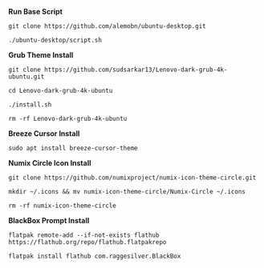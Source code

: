**Run Base Script**

`git clone https://github.com/alemobn/ubuntu-desktop.git`

`./ubuntu-desktop/script.sh`

**Grub Theme Install**

`git clone https://github.com/sudsarkar13/Lenovo-dark-grub-4k-ubuntu.git`

`cd Lenovo-dark-grub-4k-ubuntu`

`./install.sh`

`rm -rf Lenovo-dark-grub-4k-ubuntu`

**Breeze Cursor Install**

`sudo apt install breeze-cursor-theme`

**Numix Circle Icon Install**

`git clone https://github.com/numixproject/numix-icon-theme-circle.git`

`mkdir ~/.icons && mv numix-icon-theme-circle/Numix-Circle ~/.icons`

`rm -rf numix-icon-theme-circle`

**BlackBox Prompt Install**

`flatpak remote-add --if-not-exists flathub https://flathub.org/repo/flathub.flatpakrepo`

`flatpak install flathub com.raggesilver.BlackBox`